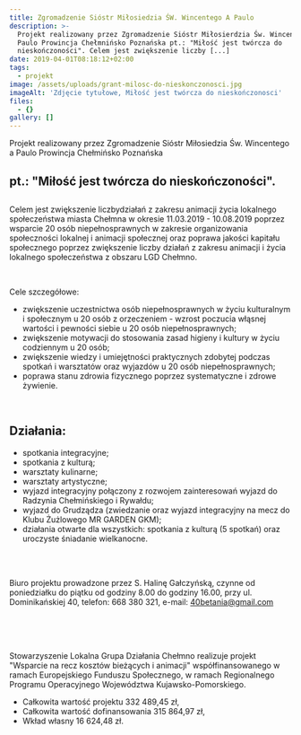 ```yaml
---
title: Zgromadzenie Sióstr Miłosiedzia ŚW. Wincentego A Paulo
description: >-
  Projekt realizowany przez Zgromadzenie Sióstr Miłosierdzia Św. Wincentego a
  Paulo Prowincja Chełmnińsko Poznańska pt.: "Miłość jest twórcza do
  nieskończoności". Celem jest zwiększenie liczby [...]
date: 2019-04-01T08:18:12+02:00
tags:
  - projekt
image: /assets/uploads/grant-milosc-do-nieskonczonosci.jpg
imageAlt: 'Zdjęcie tytułowe, Miłość jest twórcza do nieskończonosci'
files:
  - {}
gallery: []
---
```

Projekt realizowany przez Zgromadzenie Sióstr Miłosiedzia Św. Wincentego a Paulo Prowincja Chełmińsko Poznańska<br>

## pt.: "Miłość jest twórcza do nieskończoności".<br>

## 

Celem jest zwiększenie liczbydziałań z zakresu animacji życia lokalnego społeczeństwa miasta Chełmna w okresie 11.03.2019 - 10.08.2019 poprzez wsparcie 20 osób niepełnosprawnych w zakresie organizowania społeczności lokalnej i animacji społecznej oraz poprawa jakości kapitału społecznego poprzez zwiększenie liczby działań z zakresu animacji i życia lokalnego społeczeństwa z obszaru LGD Chełmno.<br>

<br>

Cele szczegółowe:

* zwiększenie uczestnictwa osób niepełnosprawnych w życiu kulturalnym i społecznym u 20 osób z orzeczeniem - wzrost poczucia włąsnej wartości i pewności siebie u 20 osób niepełnosprawnych;
* zwiększenie motywacji do stosowania zasad higieny i kultury w życiu codziennym u 20 osób;
* zwiększenie wiedzy i umiejętności praktycznych zdobytej podczas spotkań i warsztatów oraz wyjazdów u 20 osób niepełnosprawnych;
* poprawa stanu zdrowia fizycznego poprzez systematyczne i zdrowe żywienie.<br>

<br>

## Działania:

* spotkania integracyjne;
* spotkania z kulturą;
* warsztaty kulinarne;
* warsztaty artystyczne;
* wyjazd integracyjny połączony z rozwojem zainteresowań wyjazd do Radzynia Chełmińskiego i Rywałdu;
* wyjazd do Grudządza (zwiedzanie oraz wyjazd integracyjny na mecz do Klubu Żużlowego MR GARDEN GKM);
* działania otwarte dla wszystkich: spotkania z kulturą (5 spotkań) oraz uroczyste śniadanie wielkanocne.

<br>

<br>

Biuro projektu prowadzone przez S. Halinę Gałczyńską, czynne od poniedziałku do piątku od godziny 8.00 do godziny 16.00, przy ul. Dominikańskiej 40, telefon: 668 380 321, e-mail: 40betania@gmail.com

<br>

<br>

<br>

Stowarzyszenie Lokalna Grupa Działania Chełmno realizuje projekt "Wsparcie na recz kosztów bieżących i animacji" współfinansowanego w ramach Europejskiego Funduszu Społecznego, w ramach Regionalnego Programu Operacyjnego Województwa Kujawsko-Pomorskiego.

* Całkowita wartość projektu 332 489,45 zł,
* Całkowita wartość dofinansowania 315 864,97 zł,
* Wkład własny 16 624,48 zł.

